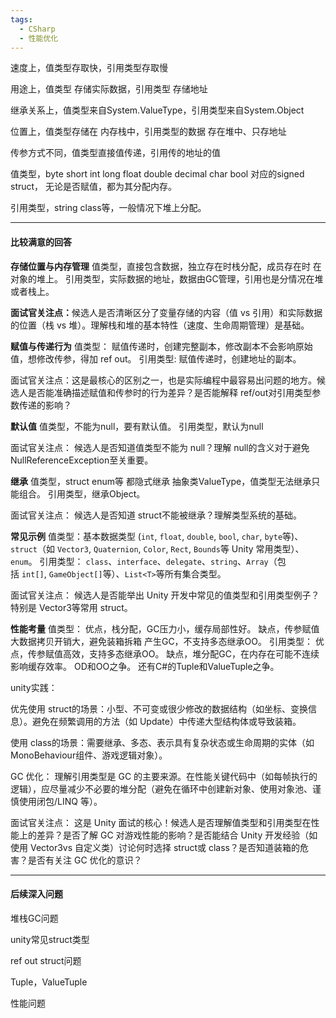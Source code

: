 ```yaml
---
tags:
  - CSharp
  - 性能优化
---
```



速度上，值类型存取快，引用类型存取慢

用途上，值类型 存储实际数据，引用类型 存储地址

继承关系上，值类型来自System.ValueType，引用类型来自System.Object

位置上，值类型存储在 内存栈中，引用类型的数据 存在堆中、只存地址

传参方式不同，值类型直接值传递，引用传的地址的值

值类型，byte short int long float double decimal char bool 对应的signed struct，
无论是否赋值，都为其分配内存。

引用类型，string class等，一般情况下堆上分配。

---

#### 比较满意的回答

**存储位置与内存管理**
值类型，直接包含数据，独立存在时栈分配，成员存在时 在对象的堆上。
引用类型，实际数据的地址，数据由GC管理，引用也是分情况在堆或者栈上。

**面试官关注点：​**​ 候选人是否清晰区分了变量存储的内容（值 vs 引用）和实际数据的位置（栈 vs 堆）。理解栈和堆的基本特性（速度、生命周期管理）是基础。

​​**赋值与传递行为**
值类型：
赋值传递时，创建完整副本，修改副本不会影响原始值，想修改传参，得加 ref out。
引用类型:
赋值传递时，创建地址的副本。

面试官关注点：​​ 这是最核心的区别之一，也是实际编程中最容易出问题的地方。候选人是否能准确描述赋值和传参时的行为差异？是否能解释 ref/out对引用类型参数传递的影响？

**默认值**
值类型，不能为null，要有默认值。
引用类型，默认为null

面试官关注点：​​ 候选人是否知道值类型不能为 null？理解 null的含义对于避免 NullReferenceException至关重要。

**继承**
值类型，struct enum等 都隐式继承 抽象类ValueType，值类型无法继承只能组合。
引用类型，继承Object。

面试官关注点：​​ 候选人是否知道 struct不能被继承？理解类型系统的基础。

**常见示例**
值类型：基本数据类型 (`int`, `float`, `double`, `bool`, `char`, `byte`等)、`struct`（如 `Vector3`, `Quaternion`, `Color`, `Rect`, `Bounds`等 Unity 常用类型）、`enum`。
引用类型：​​ `class`、`interface`、`delegate`、`string`、`Array`（包括 `int[]`, `GameObject[]`等）、`List<T>`等所有集合类型。

面试官关注点：​​ 候选人是否能举出 Unity 开发中常见的值类型和引用类型例子？特别是 Vector3等常用 struct。

**性能考量**
值类型：
优点，栈分配，GC压力小，缓存局部性好。
缺点，传参赋值大数据拷贝开销大，避免装箱拆箱 产生GC，不支持多态继承OO。
引用类型：
优点，传参赋值高效，支持多态继承OO。
缺点，堆分配GC，在内存在可能不连续 影响缓存效率。
OD和OO之争。
还有C#的Tuple和ValueTuple之争。

unity实践：

优先使用 struct的场景：​​ 小型、不可变或很少修改的数据结构（如坐标、变换信息）。避免在频繁调用的方法（如 Update）中传递大型结构体或导致装箱。

使用 class的场景：​​ 需要继承、多态、表示具有复杂状态或生命周期的实体（如 MonoBehaviour组件、游戏逻辑对象）。

GC 优化：​​ 理解引用类型是 GC 的主要来源。在性能关键代码中（如每帧执行的逻辑），应尽量减少不必要的堆分配（避免在循环中创建新对象、使用对象池、谨慎使用闭包/LINQ 等）。

面试官关注点：​​ ​​这是 Unity 面试的核心！​​ 候选人是否理解值类型和引用类型在性能上的差异？是否了解 GC 对游戏性能的影响？是否能结合 Unity 开发经验（如使用 Vector3vs 自定义类）讨论何时选择 struct或 class？是否知道装箱的危害？是否有关注 GC 优化的意识？

---

#### 后续深入问题

堆栈GC问题

unity常见struct类型

ref out struct问题

Tuple，ValueTuple 

性能问题